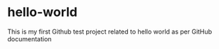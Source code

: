 # hello-world
This is my first Github test project related to hello world as per GitHub documentation
